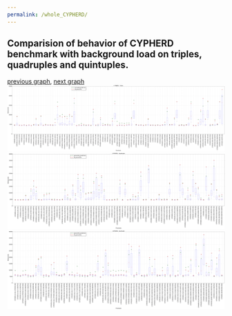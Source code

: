 ```yaml
---
permalink: /whole_CYPHERD/
---
```



 ## Comparision of behavior of CYPHERD benchmark with background load on triples, quadruples and quintuples.

[previous graph](../whole_A/), [next graph](../whole_EGG/)
![graph figure](./images/triple/CYPHERD_box.png)![graph figure](./images/quadruple/CYPHERD_box.png)![graph figure](./images/quintuple/CYPHERD_box.png)